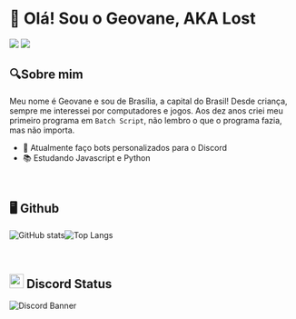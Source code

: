# 👋 Olá! Sou o Geovane, AKA Lost 
<div> 
  <a href="https://lost-redirect.vercel.app/?copy=LostConnection%234460&alertText=Meu%20nome%20de%20usu%C3%A1rio%20foi%20copiado%20para%20sua%20%C3%A1rea%20de%20transfer%C3%AAncia!" target="_blank"><img src="https://img.shields.io/badge/Discord-7289DA?style=for-the-badge&logo=discord&logoColor=white" target="_blank"></a> 
  <a href = "mailto:geovane.saraiva.silva75@gmail.com"><img src="https://img.shields.io/badge/-Gmail-%23333?style=for-the-badge&logo=gmail&logoColor=white" target="_blank"></a> 
</div>

## 🔍Sobre mim
Meu nome é Geovane e sou de Brasília, a capital do Brasil! Desde criança, sempre me interessei por computadores e jogos. Aos dez anos criei meu primeiro programa em `Batch Script`, não lembro o que o programa fazia, mas não importa.

- 🤖 Atualmente faço bots personalizados para o Discord
- 📚 Estudando Javascript e Python

&nbsp;
## 🖥 Github
![GitHub stats](https://github-readme-stats.vercel.app/api?username=0LostConnection&show_icons=true&theme=midnight-purple&bg_color=0D1117)![Top Langs](https://github-readme-stats.vercel.app/api/top-langs/?username=0LostConnection&layout=compact&theme=midnight-purple&bg_color=0D1117)

<!--- <div style="display: inline_block"><br>
  <img align="center" alt="Lost-JS" height="30" width="40" src="https://raw.githubusercontent.com/devicons/devicon/master/icons/javascript/javascript-plain.svg">
  <img align="center" alt="Lost-Python" height="30" width="40" src="https://raw.githubusercontent.com/devicons/devicon/master/icons/python/python-original.svg">
</div> --->

&nbsp;
## <img src="https://discord.com/assets/145dc557845548a36a82337912ca3ac5.svg" width="25" height="25" />  Discord Status
![Discord Banner](https://discord.c99.nl/widget/theme-1/437249534096048130.png)
